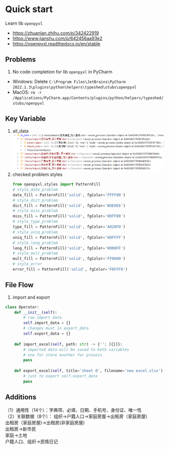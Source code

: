 # Quick start

Learn lib `openpyxl`

* https://zhuanlan.zhihu.com/p/342422919
* https://www.jianshu.com/p/642456aa93e2
* https://openpyxl.readthedocs.io/en/stable

## Problems

1. No code completion for lib `openpyxl` in PyCharm

* Windows:    Delete ```C:\Program Files\JetBrains\PyCharm 2022.1.3\plugins\python\helpers\typeshed\stubs\openpyxl```
* MacOS:      ```rm -r /Applications/PyCharm.app/Contents/plugins/python/helpers/typeshed/stubs/openpyxl```

## Key Variable

1. all_data  
   ![all_data_struct](./asset/all_data_struct.png)
2. checked problem styles
   ```python
   from openpyxl.styles import PatternFill
   # style_date_problem
   date_fill = PatternFill('solid', fgColor='FFFF00')
   # style_dict_problem
   dict_fill = PatternFill('solid', fgColor='B0E0E6')
   # style_miss_problem  
   miss_fill = PatternFill('solid', fgColor='00FF00')
   # style_type_problem  
   type_fill = PatternFill('solid', fgColor='A020F0')
   # style_uniq_problem
   uniq_fill = PatternFill('solid', fgColor='00FFFF')
   # style_leng_problem
   leng_fill = PatternFill('solid', fgColor='0000FF')
   # style_mult_problem  
   mult_fill = PatternFill('solid', fgColor='FF0000')
   # style_error
   error_fill = PatternFill('solid', fgColor='F0FFF0')
   ```

## File Flow
1. import and export
```python
class Operator:
    def __init__(self):
        # raw import data
        self.import_data = {}
        # changes must in export_data
        self.export_data = {}

    def import_excel(self, path: str) -> {'': [{}]}:
        # imported data will be saved to both variables 
        # one for store another for process 
        pass

    def export_excel(self, title='sheet 0', filename='new excel.xlsx'):
        # just to export self.export_data
        pass
```

## Additions
（1）通用性（14个）：字典项、必填、日期、手机号、身份证、唯一性  
（2）关联数据（8个）：
组织->户籍人口->家庭房屋->出租房（家庭房屋)  
出租房（家庭房屋)->出租房(非家庭房屋)  
出租房->新市民  
家庭->土地  
户籍人口、组织->民情日记  
